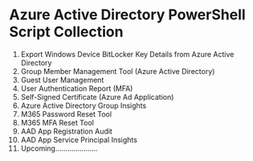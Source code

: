 # Azure Active Directory PowerShell Script Collection #
1. Export Windows Device BitLocker Key Details from Azure Active Directory
2. Group Member Management Tool (Azure Active Directory)
3. Guest User Management
4. User Authentication Report (MFA)
5. Self-Signed Certificate (Azure Ad Application)
6. Azure Active Directory Group Insights
7. M365 Password Reset Tool
8. M365 MFA Reset Tool
9. AAD App Registration Audit
10. AAD App Service Principal Insights
11. Upcoming.....................
